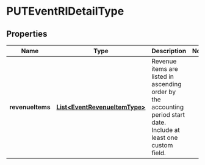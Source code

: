 
# PUTEventRIDetailType

## Properties
Name | Type | Description | Notes
------------ | ------------- | ------------- | -------------
**revenueItems** | [**List&lt;EventRevenueItemType&gt;**](EventRevenueItemType.md) | Revenue items are listed in ascending order by the accounting period start date.  Include at least one custom field.  | 



